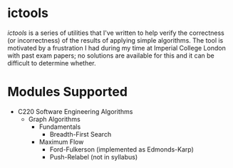 # ictools

*ictools* is a series of utilities that I've written to help verify the correctness (or incorrectness) of the results of applying simple algorithms. The tool is motivated by a frustration I had during my time at Imperial College London with past exam papers; no solutions are available for this and it can be difficult to determine whether.

# Modules Supported

- C220 Software Engineering Algorithms
  - Graph Algorithms
    - Fundamentals
      - Breadth-First Search
    - Maximum Flow
      - Ford-Fulkerson (implemented as Edmonds-Karp)
      - Push-Relabel (not in syllabus)
